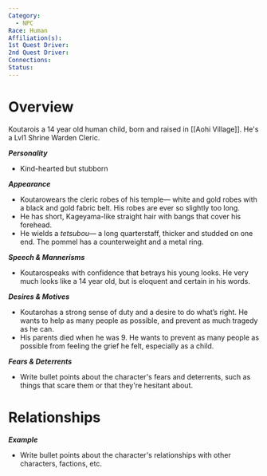 ```yaml
---
Category:
  - NPC
Race: Human
Affiliation(s): 
1st Quest Driver: 
2nd Quest Driver: 
Connections: 
Status:
---
```


# Overview

Koutarois a 14 year old human child, born and raised in [[Aohi Village]].
He's a Lvl1 Shrine Warden Cleric.

***Personality*** 
- Kind-hearted but stubborn

***Appearance***
- Koutarowears the cleric robes of his temple— white and gold robes with a black and gold fabric belt. His robes are ever so slightly too long.
- He has short, Kageyama-like straight hair with bangs that cover his forehead.
- He wields a *tetsubou*— a long quarterstaff, thicker and studded on one end. The pommel has a counterweight and a metal ring.

***Speech & Mannerisms***
- Koutarospeaks with confidence that betrays his young looks. He very much looks like a 14 year old, but is eloquent and certain in his words.

***Desires & Motives***
- Koutarohas a strong sense of duty and a desire to do what’s right. He wants to help as many people as possible, and prevent as much tragedy as he can. 
- His parents died when he was 9. He wants to prevent as many people as possible from feeling the grief he felt, especially as a child.

***Fears & Deterrents***
- Write bullet points about the character's fears and deterrents, such as things that scare them or that they're hesitant about.

# Relationships

***Example***
- Write bullet points about the character's relationships with other characters, factions, etc. 